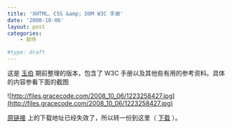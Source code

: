 ```yaml
---
title: 'XHTML、CSS &amp; DOM W3C 手册'
date: '2008-10-06'
layout: post
categories:
    - 软件

#type: draft
---
```


这是  [玉伯](http://lifesinger.org/)  期前整理的版本，包含了 W3C 手册以及其他些有用的参考资料。具体的内容参看下面的截图

![http://files.gracecode.com/2008_10_06/1223258427.jpg](http://files.gracecode.com/2008_10_06/1223258427.jpg)

 [原链接](http://lifeisong.spaces.live.com/blog/cns!D609F3E060610F17!160.entry) 上的下载地址已经失效了，所以转一份到这里（ [下载](http://www.box.net/shared/bd7qhkahi5) ）。
